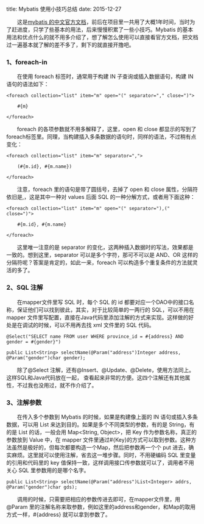 title: Mybatis 使用小技巧总结
date: 2015-12-27


&emsp;&emsp;这是[mybatis 的中文官方文档](http://mybatis.org/mybatis-3/zh/)，前后在项目里一共用了大概1年时间，当时为了赶进度，只学了些基本的用法，后来慢慢积累了一些小技巧。Mybatis 的基本用法和优点什么的就不用多介绍了，想了解怎么使用可以直接看官方文档，把文档过一遍基本就了解的差不多了，剩下的就直接开撸吧。
### 1、foreach-in
&emsp;&emsp;在使用 foreach 标签时，通常用于构建 IN 子查询或插入数据语句，构建 IN 语句的语法如下：
```
<foreach collection="list" item="m" open="(" separator="," close=")">
```
```
    #{m}
```
```
</foreach>
```
&emsp;&emsp;foreach 的各项参数就不用多解释了，这里，open 和 close 都显示的写到了foreach标签里。同理，当构建插入多条数据的语句时，同样的语法，不过稍有点变化：
```
<foreach collection="list" item="m" separator=",">
```
```
    (#{m.id}, #{m.name})
```
```
</foreach>
```
&emsp;&emsp;注意，foreach 里的语句是带了圆括号，去掉了 open 和 close 属性，分隔符依旧是,，这是其中一种对 values 后面 SQL 的一种分解方式，或者用下面这种：
```
<foreach collection="list" item="m" open="(" separator="),(" close=")">
```
```
    #{m.id}, #{m.name}
```
```
</foreach>
```
&emsp;&emsp;这里唯一注意的是 separator 的变化，这两种插入数据时的写法，效果都是一致的。想到这里，separator 可以是多个字符，那可不可以是 AND、OR 这样的分隔符呢？答案是肯定的，如此一来，foreach 可以构造多个重复条件的方法就灵活的多了。


### 2、SQL 注解
&emsp;&emsp;在mapper文件里写 SQL 时，每个 SQL 的 id 都要对应一个DAO中的接口名称，保证他们可以找到彼此，其实，对于比较简单的一两行的 SQL，可以不用在 mapper 文件里写配置，直接在Java代码里添加注解的方式来实现。这样做的好处是在调试的时候，可以不用再去找 xml 文件里的 SQL 代码。
```
@Select("SELECT name FROM user WHERE province_id = #{address} AND gender = #{gender}")
```
```
public List<String> selectName(@Param("address")Integer address, @Param("gender")char gender);
```
&emsp;&emsp;除了@Select 注解，还有@Insert、@Update、@Delete，使用方法同上。这样SQL和Java代码放在一起，
查看起来非常的方便。这四个注解还有其他属性，不过我也没用过，就不作介绍了。


### 3、注解参数
&emsp;&emsp;在传入多个参数到 Mybatis 的时候，如果是构建像上面的 IN 语句或插入多条数据，可以用 List 来达到目的。如果是多个不同类型的参数，有的是 String，有的是 List 的话，一般会用 Map<String, Object>，把 Key 作为参数名称，真正的参数放到 Value 中，在 mapper 文件里通过#{Key}的方式可以取到参数。这种方法虽然是极好的，但每次都要构造一个Map，然后把参数再一个个 put 进去，确实麻烦。这里就可以使用注解，省去这一堆步骤。同时，不用硬编码 SQL 里变量的引用和代码里的 key 值保持一致，这样调用接口传参数就可以了，调用者不用关心 SQL 里参数用的是哪个名字。
```
public List<String> selectName(@Param("address")List<Integer> addrs, @Param("gender")char gds);
```
&emsp;&emsp;调用的时候，只需要把相应的参数传进去即可，在mapper文件里，用 @Param 里的注解名称来取参数，例如这里的address和gender，和Map的取用方式一样，#{address} 就可以拿到参数了。


